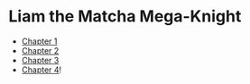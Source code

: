 # Liam the Matcha Mega-Knight

 - [Chapter 1](chapter1.md)
 - [Chapter 2](chapter2.md)
 - [Chapter 3](chapter3.md)
 - [Chapter 4](chapter4.md)!
 